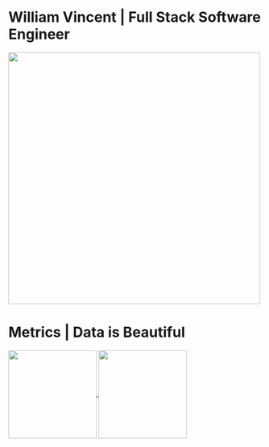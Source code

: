 # William Vincent | Full Stack Software Engineer
<a href="https://github.com/WJVincent/WJVincent">
<img align="center" height="500" src="https://user-images.githubusercontent.com/48498224/111026945-38343280-83bb-11eb-9214-b38ae0c1d4d6.png"/>
</a>


# Metrics | Data is Beautiful
<a href="https://github.com/WJVincent/WJVincent">
<img align="center" height="175" src="https://github-readme-stats.vercel.app/api/top-langs/?username=WJVincent&theme=vue-dark&layout=compact&custom_title=Favorite%20Languages"/>
</a>

<a href="https://github.com/WJVincent/WJVincent">
<img align="center" height="175" src="https://github-readme-stats.vercel.app/api?username=WJVincent&show_icons=true&theme=vue-dark&custom_title=My%20Stats"/>
</a>

